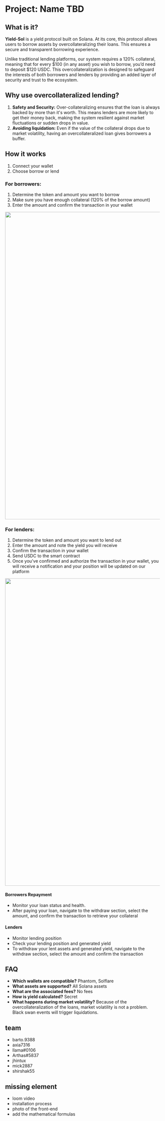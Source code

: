 # Project: Name TBD

## What is it?
**Yield-Sol** is a yield protocol built on Solana. At its core, this protocol allows users to borrow assets by overcollateralizing their loans. This ensures a secure and transparent borrowing experience.

Unlike traditional lending platforms, our system requires a 120% collateral, meaning that for every $100 (in any asset) you wish to borrow, you’d need to deposit $120 USDC. This overcollateralization is designed to safeguard the interests of both borrowers and lenders by providing an added layer of security and trust to the ecosystem.

## Why use overcollateralized lending?
1. **Safety and Security:** Over-collateralizing ensures that the loan is always backed by more than it's worth. This means lenders are more likely to get their money back, making the system resilient against market fluctuations or sudden drops in value.  
2. **Avoiding liquidation:** Even if the value of the collateral drops due to market volatility, having an overcollateralized loan gives borrowers a buffer.

## How it works
1. Connect your wallet 
2. Choose borrow or lend

### For borrowers:
1. Determine the token and amount you want to borrow
2. Make sure you have enough collateral (120% of the borrow amount)
3. Enter the amount and confirm the transaction in your wallet
<img src="https://github.com/edulanasca/yield-sol/assets/72363956/7134ba0b-f7f4-47ad-bb17-c112f7b8f402" width="1000">

### For lenders:
1. Determine the token and amount you want to lend out 
2. Enter the amount and note the yield you will receive 
3. Confirm the transaction in your wallet
4. Send USDC to the smart contract
5. Once you've confirmed and authorize the transaction in your wallet, you will receive a notification and your position will be updated on our platform
<img src="https://github.com/edulanasca/yield-sol/assets/72363956/4e83d5d5-8c1d-4e3b-a4e0-598c55766126" width="1000">

#### Borrowers Repayment
- Monitor your loan status and health.
- After paying your loan, navigate to the withdraw section, select the amount, and confirm the transaction to retrieve your collateral

#### Lenders
- Monitor lending position
- Check your lending position and generated yield
- To withdraw your lent assets and generated yield, navigate to the withdraw section, select the amount and confirm the transaction

## FAQ
- **Which wallets are compatible?** Phantom, Solflare
- **What assets are supported?** All Solana assets
- **What are the associated fees?** No fees
- **How is yield calculated?** Secret
- **What happens during market volatility?** Because of the overcollateralization of the loans, market volatility is not a problem. Black swan events will trigger liquidations.

## team 
- barto.9388
- axia7316
- llama#0106
- Arthas#5837
- jhintux
- mick2887
- shirshak55

## missing element
- loom video
- installation process
- photo of the front-end
- add the mathematical formulas
